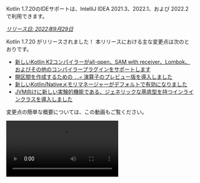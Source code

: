 [//]: # (title: Kotlin 1.7.20の新機能)

<tldr>
   <p>Kotlin 1.7.20のIDEサポートは、IntelliJ IDEA 2021.3、2022.1、および 2022.2 で利用できます。</p>
</tldr>

_[リリース日: 2022年9月29日](releases.md#release-details)_

Kotlin 1.7.20 がリリースされました！ 本リリースにおける主な変更点は次のとおりです。

* [新しいKotlin K2コンパイラーがall-open、SAM with receiver、Lombok、およびその他のコンパイラープラグインをサポートします](#support-for-kotlin-k2-compiler-plugins)
* [開区間を作成するための `..<` 演算子のプレビュー版を導入しました](#preview-of-the-operator-for-creating-open-ended-ranges)
* [新しいKotlin/Nativeメモリマネージャーがデフォルトで有効になりました](#the-new-kotlin-native-memory-manager-enabled-by-default)
* [JVM向けに新しい実験的機能である、ジェネリックな基底型を持つインラインクラスを導入しました](#generic-inline-classes)

変更点の簡単な概要については、この動画もご覧ください。

<video src="https://www.youtube.com/v/OG9npowJgE8" title="What's new in Kotlin 1.7.20"/>

## Kotlin K2 コンパイラープラグインのサポート

KotlinチームはK2コンパイラーの安定化を継続しています。
K2はまだ**アルファ版**ですが（[Kotlin 1.7.0リリース](whatsnew17.md#new-kotlin-k2-compiler-for-the-jvm-in-alpha)で発表されたように）、
いくつかのコンパイラープラグインをサポートしています。 新しいコンパイラーに関するKotlinチームの最新情報は、[このYouTrack課題](https://youtrack.jetbrains.com/issue/KT-52604)で確認できます。

本1.7.20リリースより、Kotlin K2コンパイラーは以下のプラグインをサポートします。

* [`all-open`](all-open-plugin.md)
* [`no-arg`](no-arg-plugin.md)
* [SAM with receiver](sam-with-receiver-plugin.md)
* [Lombok](lombok.md)
* AtomicFU
* `jvm-abi-gen`

> 新しいK2コンパイラーのアルファ版はJVMプロジェクトでのみ動作します。
> Kotlin/JS、Kotlin/Native、またはその他のマルチプラットフォームプロジェクトはサポートしていません。
>
{style="warning"}

新しいコンパイラーとその利点の詳細については、以下の動画をご覧ください。
* [The Road to the New Kotlin Compiler](https://www.youtube.com/watch?v=iTdJJq_LyoY)
* [K2 Compiler: a Top-Down View](https://www.youtube.com/watch?v=db19VFLZqJM)

### Kotlin K2 コンパイラーを有効にする方法

Kotlin K2コンパイラーを有効にしてテストするには、以下のコンパイラーオプションを使用します。

```bash
-Xuse-k2
```

`build.gradle(.kts)`ファイルで指定できます。

<tabs group="build-script">
<tab title="Kotlin" group-key="kotlin">

```kotlin
tasks.withType<KotlinCompile> {
    kotlinOptions.useK2 = true
}
```

</tab>
<tab title="Groovy" group-key="groovy">

```groovy
compileKotlin {
    kotlinOptions.useK2 = true
}
```
</tab>
</tabs>

お使いのJVMプロジェクトでパフォーマンスの向上を確認し、以前のコンパイラーの結果と比較してください。

### 新しいK2コンパイラーに関するフィードバック

あらゆる形式のフィードバックをお待ちしております。
* Kotlin SlackでK2開発者に直接フィードバックを: [招待を受ける](https://surveys.jetbrains.com/s3/kotlin-slack-sign-up?_gl=1*ju6cbn*_ga*MTA3MTk5NDkzMC4xNjQ2MDY3MDU4*_ga_9J976DJZ68*MTY1ODMzNzA3OS4xMDAuMS4xNjU4MzQwODEwLjYw) と [#k2-early-adopters](https://kotlinlang.slack.com/archives/C03PK0PE257) チャンネルに参加してください。
* 新しいK2コンパイラーで直面した問題は、[私たちの課題トラッカー](https://kotl.in/issue)に報告してください。
* 「**使用統計を送信**」オプションを有効にして、JetBrainsがK2の使用状況に関する匿名データを収集できるようにします。

## 言語

Kotlin 1.7.20では、新しい言語機能のプレビュー版を導入するだけでなく、ビルダー型推論に制限を設けています。

* [開区間を作成するための `..<` 演算子のプレビュー](#preview-of-the-operator-for-creating-open-ended-ranges)
* [新しいデータオブジェクト宣言](#improved-string-representations-for-singletons-and-sealed-class-hierarchies-with-data-objects)
* [ビルダー型推論の制限](#new-builder-type-inference-restrictions)

### 開区間を作成するための `..<` 演算子のプレビュー

> 新しい演算子は[実験的](components-stability.md#stability-levels-explained)であり、IDEでのサポートは限定的です。
>
{style="warning"}

本リリースでは、新しい `..<` 演算子が導入されました。Kotlinには、値の範囲を表す `..` 演算子があります。新しい `..<` 演算子は `until` 関数のように機能し、開区間を定義するのに役立ちます。

<video src="https://www.youtube.com/watch?v=v0AHdAIBnbs" title="New operator for open-ended ranges"/>

私たちの調査によると、この新しい演算子は、開区間をより適切に表現し、上限が含まれていないことを明確にするのに役立ちます。

`when` 式で `..<` 演算子を使用する例を次に示します。

```kotlin
when (value) {
    in 0.0..<0.25 -> // First quarter
    in 0.25..<0.5 -> // Second quarter
    in 0.5..<0.75 -> // Third quarter
    in 0.75..1.0 ->  // Last quarter  <- Note closed range here
}
```
{validate="false"}

#### 標準ライブラリAPIの変更点

共通Kotlin標準ライブラリの `kotlin.ranges` パッケージに以下の新しい型と操作が導入されます。

##### 新しい `OpenEndRange<T>` インターフェース

開区間を表す新しいインターフェースは、既存の `ClosedRange<T>` インターフェースと非常によく似ています。

```kotlin
interface OpenEndRange<T : Comparable<T>> {
    // 下限
    val start: T
    // 上限 (範囲には含まれない)
    val endExclusive: T
    operator fun contains(value: T): Boolean = value >= start && value < endExclusive
    fun isEmpty(): Boolean = start >= endExclusive
}
```
{validate="false"}

##### 既存のイテラブル範囲での `OpenEndRange` の実装

開発者が上限が除外された範囲を取得する必要がある場合、現在は `until` 関数を使用して、同じ値を持つ閉じたイテラブル範囲を実質的に生成しています。`OpenEndRange<T>` を受け取る新しいAPIでこれらの範囲を利用できるようにするため、既存のイテラブル範囲である `IntRange`、`LongRange`、`CharRange`、`UIntRange`、および `ULongRange` でそのインターフェースを実装したいと考えています。そのため、これらは同時に `ClosedRange<T>` インターフェースと `OpenEndRange<T>` インターフェースの両方を実装することになります。

```kotlin
class IntRange : IntProgression(...), ClosedRange<Int>, OpenEndRange<Int> {
    override val start: Int
    override val endInclusive: Int
    override val endExclusive: Int
}
```
{validate="false"}

##### 標準型向けの `rangeUntil` 演算子

`rangeTo` 演算子によって現在定義されているものと同じ型と組み合わせで `rangeUntil` 演算子が提供されます。プロトタイプ目的では拡張関数として提供していますが、一貫性を保つため、開区間APIを安定化する前に、後でメンバーとして実装することを計画しています。

#### `..<` 演算子を有効にする方法

`..<` 演算子を使用するか、独自の型でその演算子規約を実装するには、`-language-version 1.8` コンパイラーオプションを有効にしてください。

標準型の開区間をサポートするために導入された新しいAPI要素は、実験的な標準ライブラリAPIとしては通常通り、`@OptIn(ExperimentalStdlibApi::class)` のようにオプトインが必要です。または、`-opt-in=kotlin.ExperimentalStdlibApi` コンパイラーオプションを使用できます。

[この新しい演算子の詳細については、こちらのKEEPドキュメントをご覧ください](https://github.com/kotlin/KEEP/blob/open-ended-ranges/proposals/open-ended-ranges.md)。

### データオブジェクトによるシングルトンおよびシールクラス階層の文字列表現の改善

> データオブジェクトは[実験的](components-stability.md#stability-levels-explained)であり、現時点ではIDEでのサポートが限定的です。
>
{style="warning"}

本リリースでは、新しい種類の `object` 宣言である `data object` が利用可能になりました。[データオブジェクト](https://youtrack.jetbrains.com/issue/KT-4107)は、概念的には通常の `object` 宣言と同一に動作しますが、きれいな `toString` 表現が標準で提供されます。

<video src="https://www.youtube.com/v/ovAqcwFhEGc" title="Data objects in Kotlin 1.7.20"/>

```kotlin
package org.example
object MyObject
data object MyDataObject

fun main() {
    println(MyObject) // org.example.MyObject@1f32e575
    println(MyDataObject) // MyDataObject
}
```

これにより、`data object` 宣言はシールクラス階層に最適になります。その中で、`data class` 宣言と並行して使用できます。このスニペットでは、`EndOfFile` を通常の `object` ではなく `data object` として宣言することで、`toString` を手動でオーバーライドする必要なく、より良い表現が得られることを意味し、付随する `data class` の定義との対称性を維持します。

```kotlin
sealed class ReadResult {
    data class Number(val value: Int) : ReadResult()
    data class Text(val value: String) : ReadResult()
    data object EndOfFile : ReadResult()
}

fun main() {
    println(ReadResult.Number(1)) // Number(value=1)
    println(ReadResult.Text("Foo")) // Text(value=Foo)
    println(ReadResult.EndOfFile) // EndOfFile
}
```

#### データオブジェクトを有効にする方法

コードでデータオブジェクト宣言を使用するには、`-language-version 1.9` コンパイラーオプションを有効にします。Gradleプロジェクトでは、`build.gradle(.kts)` に以下を追加することでこれを行うことができます。

<tabs group="build-script">
<tab title="Kotlin" group-key="kotlin">

```kotlin
tasks.withType<org.jetbrains.kotlin.gradle.tasks.KotlinCompile>().configureEach {
    // ...
    kotlinOptions.languageVersion = "1.9"
}
```

</tab>
<tab title="Groovy" group-key="groovy">

```groovy
compileKotlin {
    // ...
    kotlinOptions.languageVersion = '1.9'
}
```
</tab>
</tabs>

データオブジェクトの詳細については、以下をご覧いただき、[関連するKEEPドキュメント](https://github.com/Kotlin/KEEP/pull/316)で実装に関するフィードバックを共有してください。

### ビルダー型推論の新しい制限

Kotlin 1.7.20では、お使いのコードに影響を与える可能性のある[ビルダー型推論の使用](using-builders-with-builder-inference.md)に関して、いくつかの大きな制限が課せられます。これらの制限は、ラムダ自体を解析せずにパラメータを導出することが不可能な場合があるビルダーラムダ関数を含むコードに適用されます。パラメータは引数として使用されます。今後、コンパイラーはそのようなコードに対して常にエラーを表示し、明示的に型を指定するよう求めます。

これは破壊的変更ですが、私たちの調査では、これらのケースは非常にまれであり、制限がお使いのコードに影響を与えることはないはずです。もし影響がある場合は、以下のケースを検討してください。

* メンバーを隠す拡張関数を使用するビルダー推論。

  お使いのコードに、ビルダー型推論中に使用される同名の拡張関数が含まれている場合、コンパイラーはエラーを表示します。

    ```kotlin
    class Data {
        fun doSmth() {} // 1
    }
    
    fun <T> T.doSmth() {} // 2
    
    fun test() {
        buildList {
            this.add(Data())
            this.get(0).doSmth() // 2に解決され、エラーにつながる
        }
    }
    ```
    {validate="false"} 
  
  コードを修正するには、型を明示的に指定する必要があります。

    ```kotlin
    class Data {
        fun doSmth() {} // 1
    }
    
    fun <T> T.doSmth() {} // 2
    
    fun test() {
        buildList<Data> { // 型引数！
            this.add(Data())
            this.get(0).doSmth() // 1に解決される
        }
    }
    ```

* 複数のラムダと、型引数が明示的に指定されていないビルダー推論。

  ビルダー型推論に2つ以上のラムダブロックがある場合、それらは型に影響を与えます。エラーを防ぐため、コンパイラーは型を指定するよう要求します。

    ```kotlin
    fun <T: Any> buildList(
        first: MutableList<T>.() -> Unit, 
        second: MutableList<T>.() -> Unit
    ): List<T> {
        val list = mutableListOf<T>()
        list.first()
        list.second()
        return list 
    }
    
    fun main() {
        buildList(
            first = { // this: MutableList<String>
                add("")
            },
            second = { // this: MutableList<Int> 
                val i: Int = get(0)
                println(i)
            }
        )
    }
    ```
    {validate="false"}

  エラーを修正するには、型を明示的に指定し、型の不一致を修正する必要があります。

    ```kotlin
    fun main() {
        buildList<Int>(
            first = { // this: MutableList<Int>
                add(0)
            },
            second = { // this: MutableList<Int>
                val i: Int = get(0)
                println(i)
            }
        )
    }
    ```

上記で言及されていないケースに遭遇した場合は、私たちのチームに[課題を提出](https://kotl.in/issue)してください。

このビルダー型推論の更新に関する詳細については、この[YouTrack課題](https://youtrack.jetbrains.com/issue/KT-53797)をご覧ください。

## Kotlin/JVM

Kotlin 1.7.20では、ジェネリックなインラインクラスを導入し、デリゲートプロパティのバイトコード最適化をさらに追加し、kaptスタブ生成タスクでIRをサポートすることで、kaptですべての最新のKotlin機能を使用できるようになります。

* [ジェネリックなインラインクラス](#generic-inline-classes)
* [デリゲートプロパティのさらなる最適化されたケース](#more-optimized-cases-of-delegated-properties)
* [kaptスタブ生成タスクにおけるJVM IRバックエンドのサポート](#support-for-the-jvm-ir-backend-in-kapt-stub-generating-task)

### ジェネリックなインラインクラス

> ジェネリックなインラインクラスは[実験的](components-stability.md#stability-levels-explained)な機能です。
> いつでも削除または変更される可能性があります。オプトインが必要です（詳細は下記参照）。評価目的でのみ使用してください。
> [YouTrack](https://youtrack.jetbrains.com/issue/KT-52994)でフィードバックをいただけると幸いです。
>
{style="warning"}

Kotlin 1.7.20では、JVMインラインクラスの基底型を型パラメーターにすることを可能にします。コンパイラーはそれを `Any?` にマップするか、一般的には型パラメーターの上限にマップします。

<video src="https://www.youtube.com/v/0JRPA0tt9og" title="Generic inline classes in Kotlin 1.7.20"/>

以下の例を検討してください。

```kotlin
@JvmInline
value class UserId<T>(val value: T)

fun compute(s: UserId<String>) {} // Compiler generates fun compute-<hashcode>(s: Any?)
```

関数はインラインクラスをパラメーターとして受け入れます。パラメーターは型引数ではなく、上限にマップされます。

この機能を有効にするには、`-language-version 1.8` コンパイラーオプションを使用します。

この機能に関するフィードバックを[YouTrack](https://youtrack.jetbrains.com/issue/KT-52994)でいただけると幸いです。

### デリゲートプロパティのさらなる最適化されたケース

Kotlin 1.6.0では、`$delegate` フィールドを省略し、[参照されるプロパティへの即時アクセスを生成](whatsnew16.md#optimize-delegated-properties-which-call-get-set-on-the-given-kproperty-instance)することで、プロパティへのデリゲートの場合に最適化しました。1.7.20では、この最適化をより多くのケースに適用しました。
`$delegate` フィールドは、デリゲートが以下の場合に省略されるようになりました。

* 名前付きオブジェクト:

  ```kotlin
  object NamedObject {
      operator fun getValue(thisRef: Any?, property: KProperty<*>): String = ...
  }
  
  val s: String by NamedObject
  ```
  {validate="false"}

* [バッキングフィールド](properties.md#backing-fields)を持ち、同じモジュール内のデフォルトゲッターを持つ `val` の最終プロパティ:

  ```kotlin
  val impl: ReadOnlyProperty<Any?, String> = ...
  
  class A {
      val s: String by impl
  }
  ```
  {validate="false"}

* 定数式、enumエントリー、`this`、または `null`。`this` の例を次に示します。

  ```kotlin
  class A {
      operator fun getValue(thisRef: Any?, property: KProperty<*>) ...
   
      val s by this
  }
  ```
  {validate="false"}

[デリゲートプロパティ](delegated-properties.md)の詳細をご覧ください。

この機能に関するフィードバックを[YouTrack](https://youtrack.jetbrains.com/issue/KT-23397)でいただけると幸いです。

### kaptスタブ生成タスクにおけるJVM IRバックエンドのサポート

> kaptスタブ生成タスクにおけるJVM IRバックエンドのサポートは[実験的](components-stability.md)な機能です。
> いつでも変更される可能性があります。オプトインが必要です（詳細は下記参照）。評価目的でのみ使用してください。
>
{style="warning"}

1.7.20より前は、kaptスタブ生成タスクは古いバックエンドを使用しており、[反復可能アノテーション](annotations.md#repeatable-annotations)は[kapt](kapt.md)で動作しませんでした。Kotlin 1.7.20では、kaptスタブ生成タスクで[JVM IRバックエンド](whatsnew15.md#stable-jvm-ir-backend)のサポートを追加しました。これにより、反復可能アノテーションを含め、kaptですべての最新のKotlin機能を使用できるようになります。

kaptでIRバックエンドを使用するには、`gradle.properties` ファイルに以下のオプションを追加します。

```none
kapt.use.jvm.ir=true
```

この機能に関するフィードバックを[YouTrack](https://youtrack.jetbrains.com/issue/KT-49682)でいただけると幸いです。

## Kotlin/Native

Kotlin 1.7.20では、新しいKotlin/Nativeメモリマネージャーがデフォルトで有効になり、`Info.plist` ファイルをカスタマイズするオプションが追加されました。

* [新しいデフォルトのメモリマネージャー](#the-new-kotlin-native-memory-manager-enabled-by-default)
* [Info.plist ファイルのカスタマイズ](#customizing-the-info-plist-file)

### 新しいKotlin/Nativeメモリマネージャーがデフォルトで有効に

本リリースでは、新しいメモリマネージャーにさらなる安定性とパフォーマンスの改善が加えられ、新しいメモリマネージャーを[ベータ版](components-stability.md)に昇格させることができました。

以前のメモリマネージャーは、`kotlinx.coroutines` ライブラリの実装に関する問題を含め、並行および非同期コードの記述を複雑にしていました。これにより、並行性の制限がiOSとAndroidプラットフォーム間でのKotlinコードの共有に問題を引き起こしたため、Kotlin Multiplatform Mobileの採用が妨げられました。新しいメモリマネージャーは、ついに[Kotlin Multiplatform Mobileをベータ版に昇格させる](https://blog.jetbrains.com/kotlin/2022/05/kotlin-multiplatform-mobile-beta-roadmap-update/)道を開きます。

新しいメモリマネージャーは、コンパイラーキャッシュもサポートしており、これによりコンパイル時間が以前のリリースと同等になります。新しいメモリマネージャーの利点の詳細については、プレビュー版に関する[オリジナルのブログ投稿](https://blog.jetbrains.com/kotlin/2021/08/try-the-new-kotlin-native-memory-manager-development-preview/)をご覧ください。より詳細な技術情報は[ドキュメント](native-memory-manager.md)で確認できます。

#### 設定とセットアップ

Kotlin 1.7.20より、新しいメモリマネージャーがデフォルトになりました。追加のセットアップはほとんど必要ありません。

すでに手動で有効にしている場合は、`gradle.properties` から `kotlin.native.binary.memoryModel=experimental` オプションを削除するか、`build.gradle(.kts)` ファイルから `binaryOptions["memoryModel"] = "experimental"` を削除できます。

必要であれば、`gradle.properties` で `kotlin.native.binary.memoryModel=strict` オプションを使用することで、従来のメモリマネージャーに戻すことができます。ただし、従来のメモリマネージャーではコンパイラーキャッシュのサポートが利用できなくなったため、コンパイル時間が悪化する可能性があります。

#### フリーズ

新しいメモリマネージャーでは、フリーズ（freezing）は非推奨になりました。従来のマネージャー（フリーズがまだ必要な場合）でコードを動作させる必要がある場合を除き、使用しないでください。これは、従来のメモリマネージャーのサポートを維持する必要があるライブラリ作者や、新しいメモリマネージャーで問題が発生した場合にフォールバックを用意したい開発者にとって役立つ可能性があります。

そのような場合は、新しいメモリマネージャーと従来のメモリマネージャーの両方でコードを一時的にサポートできます。非推奨の警告を無視するには、以下のいずれかを実行してください。

* 非推奨のAPIの使用箇所に `@OptIn(FreezingIsDeprecated::class)` アノテーションを付与します。
* GradleのすべてのKotlinソースセットに `languageSettings.optIn("kotlin.native.FreezingIsDeprecated")` を適用します。
* コンパイラーフラグ `-opt-in=kotlin.native.FreezingIsDeprecated` を渡します。

#### Swift/Objective-CからKotlinのサスペンド関数を呼び出す

新しいメモリマネージャーは、依然としてKotlinの `suspend` 関数をSwiftおよびObjective-Cからメインスレッド以外のスレッドから呼び出すことを制限しますが、新しいGradleオプションを使用することでこの制限を解除できます。

この制限は元々、コードが継続を元のスレッドで再開するようにディスパッチするケースのため、従来のメモリマネージャーで導入されました。このスレッドがサポートされているイベントループを持っていなかった場合、タスクは実行されず、コルーチンは再開されませんでした。

特定のケースでは、この制限はもはや必要ありませんが、必要なすべての条件のチェックを簡単に実装することはできません。このため、私たちは新しいメモリマネージャーでもこの制限を維持しつつ、無効にするオプションを導入することにしました。そのためには、`gradle.properties` に以下のオプションを追加します。

```none
kotlin.native.binary.objcExportSuspendFunctionLaunchThreadRestriction=none
```

> `kotlinx.coroutines` の `native-mt` バージョン、または「元のスレッドへのディスパッチ」と同じアプローチを持つ他のライブラリを使用している場合は、このオプションを追加しないでください。
>
{style="warning"}

Kotlinチームは、このオプションの実装に貢献してくれた[Ahmed El-Helw](https://github.com/ahmedre)氏に深く感謝いたします。

#### フィードバック

これは私たちのエコシステムにとって重要な変更です。より良いものにするため、皆様からのフィードバックをお待ちしております。

ご自身のプロジェクトで新しいメモリマネージャーを試して、[私たちの課題トラッカーであるYouTrackでフィードバックを共有してください](https://youtrack.jetbrains.com/issue/KT-48525)。

### `Info.plist` ファイルのカスタマイズ

フレームワークを生成する際、Kotlin/Nativeコンパイラーは情報プロパティリストファイル `Info.plist` を生成します。以前は、その内容をカスタマイズするのは面倒でした。Kotlin 1.7.20では、以下のプロパティを直接設定できます。

| プロパティ                     | バイナリオプション              |
|------------------------------|----------------------------|
| `CFBundleIdentifier`         | `bundleId`                 |
| `CFBundleShortVersionString` | `bundleShortVersionString` |
| `CFBundleVersion`            | `bundleVersion`            |

そのためには、対応するバイナリオプションを使用します。`-Xbinary=$option=$value` コンパイラーフラグを渡すか、必要なフレームワークに対して `binaryOption(option, value)` Gradle DSLを設定します。

Kotlinチームは、この機能の実装に貢献してくれたMads Ager氏に深く感謝いたします。

## Kotlin/JS

Kotlin/JSにはいくつかの機能強化が加えられ、開発者エクスペリエンスの向上とパフォーマンスの向上に貢献しています。

* Klibの生成が、依存関係のロード効率が向上したおかげで、インクリメンタルビルドとクリーンビルドの両方で高速化されました。
* [開発バイナリのインクリメンタルコンパイル](js-ir-compiler.md#incremental-compilation-for-development-binaries)が再構築され、クリーンビルドシナリオでの大幅な改善、インクリメンタルビルドの高速化、および安定性の修正がもたらされました。
* ネストされたオブジェクト、シールクラス、およびコンストラクター内のデフォルト値を持つパラメーター向けに、`.d.ts` の生成を改善しました。

## Gradle

Kotlin Gradleプラグインのアップデートは、新しいGradle機能と最新のGradleバージョンとの互換性に焦点を当てています。

Kotlin 1.7.20には、Gradle 7.1をサポートするための変更が含まれています。非推奨のメソッドとプロパティは削除または置き換えられ、Kotlin Gradleプラグインによって生成される非推奨警告の数を減らし、Gradle 8.0の将来的なサポートを妨げていた要因を取り除きました。

ただし、注意が必要な破壊的変更がいくつかあります。

### ターゲット構成

* `org.jetbrains.kotlin.gradle.dsl.SingleTargetExtension` は、ジェネリックなパラメーター `SingleTargetExtension<T : KotlinTarget>` を持つようになりました。
* `kotlin.targets.fromPreset()` 規約は非推奨になりました。代わりに、引き続き `kotlin.targets { fromPreset() }` を使用できますが、[ターゲットを明示的に設定する](https://www.jetbrains.com/help/kotlin-multiplatform-dev/multiplatform-discover-project.html#targets)ことをお勧めします。
* Gradleによって自動生成されるターゲットアクセサーは、`kotlin.targets { }` ブロック内では利用できなくなりました。代わりに `findByName("targetName")` メソッドを使用してください。

  ただし、`kotlin.targets` の場合、例えば `kotlin.targets.linuxX64` のように、これらのアクセサーは引き続き利用できます。

### ソースディレクトリ構成

Kotlin Gradleプラグインは、Kotlin `SourceDirectorySet` をJavaの `SourceSet` グループへの `kotlin` 拡張として追加するようになりました。これにより、`build.gradle.kts` ファイルでソースディレクトリを、[Java、Groovy、Scala](https://docs.gradle.org/7.1/release-notes.html#easier-source-set-configuration-in-kotlin-dsl)で設定されるのと同様に設定できるようになります。

```kotlin
sourceSets {
    main {
        kotlin {
            java.setSrcDirs(listOf("src/java"))
            kotlin.setSrcDirs(listOf("src/kotlin"))
        }
    }
}
```

非推奨のGradle規約を使用する必要がなくなり、Kotlinのソースディレクトリを指定する必要がなくなりました。

`kotlin` 拡張を使用して `KotlinSourceSet` にアクセスすることもできます。

```kotlin
kotlin {
    sourceSets {
        main {
        // ...
        }
    }
}
```

### JVMツールチェーン構成の新しいメソッド

本リリースでは、[JVMツールチェーン機能](gradle-configure-project.md#gradle-java-toolchains-support)を有効にするための新しい `jvmToolchain()` メソッドが提供されます。`implementation` や `vendor` などの追加の[設定フィールド](https://docs.gradle.org/current/javadoc/org/gradle/jvm/toolchain/JavaToolchainSpec.html)が不要な場合は、Kotlin拡張からこのメソッドを使用できます。

```kotlin
kotlin {
    jvmToolchain(17)
}
```

これにより、Kotlinプロジェクトのセットアッププロセスが簡素化され、追加の設定が不要になります。
本リリース以前は、JDKバージョンは以下の方法でのみ指定できました。

```kotlin
kotlin {
    jvmToolchain {
        languageVersion.set(JavaLanguageVersion.of(17))
    }
}
```

## 標準ライブラリ

Kotlin 1.7.20では、`java.nio.file.Path` クラス向けに新しい[拡張関数](extensions.md#extension-functions)を提供します。これによりファイルツリーを走査できます。

* `walk()` は、指定されたパスをルートとするファイルツリーを遅延的に走査します。
* `fileVisitor()` は、`FileVisitor` を個別に作成することを可能にします。`FileVisitor` は、ディレクトリとファイルを走査する際のアクションを定義します。
* `visitFileTree(fileVisitor: FileVisitor, ...)` は、準備された `FileVisitor` を受け取り、内部で `java.nio.file.Files.walkFileTree()` を使用します。
* `visitFileTree(..., builderAction: FileVisitorBuilder.() -> Unit)` は、`builderAction` を使用して `FileVisitor` を作成し、`visitFileTree(fileVisitor, ...)` 関数を呼び出します。
* `FileVisitResult` の戻り値の型である `FileVisitor` は、`CONTINUE` というデフォルト値を持っています。これはファイルの処理を続行します。

> `java.nio.file.Path` の新しい拡張関数は[実験的](components-stability.md)です。
> いつでも変更される可能性があります。オプトインが必要です（詳細は下記参照）。評価目的でのみ使用してください。
>
{style="warning"}

これらの新しい拡張関数でできることの例を次に示します。

* `FileVisitor` を明示的に作成して使用する:

  ```kotlin
  val cleanVisitor = fileVisitor {
      onPreVisitDirectory { directory, attributes ->
          // ディレクトリ訪問時のロジック
          FileVisitResult.CONTINUE
      }
  
      onVisitFile { file, attributes ->
          // ファイル訪問時のロジック
          FileVisitResult.CONTINUE
      }
  }
  
  // ここにロジックが入る場合があります
  
  projectDirectory.visitFileTree(cleanVisitor)
  ```

* `builderAction` を使用して `FileVisitor` を作成し、すぐに使用する:

  ```kotlin
  projectDirectory.visitFileTree {
  // builderActionの定義:
      onPreVisitDirectory { directory, attributes ->
          // ディレクトリ訪問時のロジック
          FileVisitResult.CONTINUE
      }
  
      onVisitFile { file, attributes ->
          // ファイル訪問時のロジック
          FileVisitResult.CONTINUE
      }
  }
  ```

* `walk()` 関数を使用して、指定されたパスをルートとするファイルツリーを走査する:

  ```kotlin
  @OptIn(kotlin.io.path.ExperimentalPathApi::class)
  fun traverseFileTree() {
      val cleanVisitor = fileVisitor {
          onPreVisitDirectory { directory, _ ->
              if (directory.name == "build") {
                  directory.toFile().deleteRecursively()
                  FileVisitResult.SKIP_SUBTREE
              } else {
                  FileVisitResult.CONTINUE
              }
          }
  
          onVisitFile { file, _ ->
              if (file.extension == "class") {
                  file.deleteExisting()
              }
              FileVisitResult.CONTINUE
          }
      }
  
      val rootDirectory = createTempDirectory("Project")
  
      rootDirectory.resolve("src").let { srcDirectory ->
          srcDirectory.createDirectory()
          srcDirectory.resolve("A.kt").createFile()
          srcDirectory.resolve("A.class").createFile()
      }
  
      rootDirectory.resolve("build").let { buildDirectory ->
          buildDirectory.createDirectory()
          buildDirectory.resolve("Project.jar").createFile()
      }
  
   
  // walk関数を使用:
      val directoryStructure = rootDirectory.walk(PathWalkOption.INCLUDE_DIRECTORIES)
          .map { it.relativeTo(rootDirectory).toString() }
          .toList().sorted()
      assertPrints(directoryStructure, "[, build, build/Project.jar, src, src/A.class, src/A.kt]")
  
      rootDirectory.visitFileTree(cleanVisitor)
  
      val directoryStructureAfterClean = rootDirectory.walk(PathWalkOption.INCLUDE_DIRECTORIES)
          .map { it.relativeTo(rootDirectory).toString() }
          .toList().sorted()
      assertPrints(directoryStructureAfterClean, "[, src, src/A.kt]")
  //sampleEnd
  }
  ```

実験的なAPIとしては通常通り、新しい拡張機能には `@OptIn(kotlin.io.path.ExperimentalPathApi::class)` または `@kotlin.io.path.ExperimentalPathApi` のようにオプトインが必要です。または、`-opt-in=kotlin.io.path.ExperimentalPathApi` コンパイラーオプションを使用できます。

[`walk()` 関数](https://youtrack.jetbrains.com/issue/KT-52909)および[訪問拡張関数](https://youtrack.jetbrains.com/issue/KT-52910)に関するフィードバックをYouTrackでいただけると幸いです。

## ドキュメントの更新

以前のリリース以降、Kotlinドキュメントにはいくつかの注目すべき変更が加えられました。

### 改訂および改善されたページ

* [基本型概要](basic-types.md) – Kotlinで使用される基本型（数値、ブール値、文字、文字列、配列、符号なし整数）について学習します。
* [Kotlin開発用IDE](kotlin-ide.md) – 公式のKotlinサポートを持つIDEと、コミュニティがサポートするプラグインを持つツールのリストを確認してください。

### Kotlin Multiplatformジャーナルの新しい記事

* [ネイティブおよびクロスプラットフォームアプリ開発: 選択方法](https://www.jetbrains.com/help/kotlin-multiplatform-dev/native-and-cross-platform.html) – クロスプラットフォームアプリ開発とネイティブアプローチの概要と利点をご覧ください。
* [最高のクロスプラットフォームアプリ開発フレームワーク6選](https://www.jetbrains.com/help/kotlin-multiplatform-dev/cross-platform-frameworks.html) – クロスプラットフォームプロジェクトに適切なフレームワークを選択するのに役立つ主要な側面についてお読みください。

### 新規および更新されたチュートリアル

* [Kotlin Multiplatformを始める](https://www.jetbrains.com/help/kotlin-multiplatform-dev/multiplatform-create-first-app.html) – Kotlinでのクロスプラットフォームモバイル開発について学び、AndroidとiOSの両方で動作するアプリを作成します。
* [ReactとKotlin/JSでWebアプリケーションを構築する](js-react.md) – KotlinのDSLと典型的なReactプログラムの機能を活用してブラウザアプリを作成します。

### リリースドキュメントの変更点

各リリースにおいて、推奨されるkotlinxライブラリのリストは提供されなくなりました。このリストには、Kotlin自体で推奨され、テストされたバージョンのみが含まれていました。一部のライブラリが互いに依存しており、推奨されるKotlinバージョンと異なる特別なkotlinxバージョンを必要とすることが考慮されていませんでした。

私たちは、ライブラリがどのように相互に関連し、互いに依存しているかについて情報を提供する方法を模索しており、プロジェクトのKotlinバージョンをアップグレードする際にどのkotlinxライブラリバージョンを使用すべきかが明確になるように取り組んでいます。

## Kotlin 1.7.20のインストール

[IntelliJ IDEA](https://www.jetbrains.com/idea/download/) 2021.3、2022.1、および 2022.2は、Kotlinプラグインを1.7.20に自動的に更新することを提案します。

> Android Studio Dolphin (213)、Electric Eel (221)、および Flamingo (222)の場合、Kotlinプラグイン1.7.20は、今後のAndroid Studioのアップデートとともに提供されます。
>
{style="note"}

新しいコマンドラインコンパイラーは、[GitHubリリースページ](https://github.com/JetBrains/kotlin/releases/tag/v1.7.20)からダウンロードできます。

### Kotlin 1.7.20の互換性ガイド

Kotlin 1.7.20はインクリメンタルリリースですが、Kotlin 1.7.0で導入された問題の広がりを制限するために、互換性のない変更がまだあります。

これらの変更の詳細なリストは、[Kotlin 1.7.20 の互換性ガイド](compatibility-guide-1720.md)で確認できます。